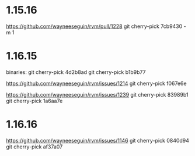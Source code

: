 # 1.15.16

https://github.com/wayneeseguin/rvm/pull/1228
git cherry-pick 7cb9430 -m 1

# 1.16.15

binaries:
git cherry-pick 4d2b8ad
git cherry-pick b1b9b77

https://github.com/wayneeseguin/rvm/issues/1214
git cherry-pick f067e6e

https://github.com/wayneeseguin/rvm/issues/1239
git cherry-pick 83989b1
git cherry-pick 1a6aa7e

# 1.16.16

https://github.com/wayneeseguin/rvm/issues/1146
git cherry-pick 0840d94
git cherry-pick af37a07
